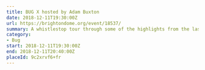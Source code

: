 ```yaml
---
title: BUG X hosted by Adam Buxton
date: 2018-12-11T19:30:00Z
url: https://brightondome.org/event/18537/
summary: A whistlestop tour through some of the highlights from the last ten years of the big-screen music video showcase, BUG.
category:
- Bug
start: 2018-12-11T19:30:00Z
end: 2018-12-11T20:40:00Z
placeId: 9c2xrvf6+fr
---
```

